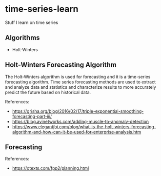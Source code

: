 # time-series-learn
Stuff I learn on time series


## Algorithms

- Holt-Winters


## Holt-Winters Forecasting Algorithm

The Holt-Winters algorithm is used for forecasting and it is a time-series forecasting algorithm. Time series forecasting methods are used to extract and analyze data and statistics and characterize results to more accurately predict the future based on historical data.

References:
- https://grisha.org/blog/2016/02/17/triple-exponential-smoothing-forecasting-part-iii/
- https://blog.avinetworks.com/adding-muscle-to-anomaly-detection
- https://www.elegantjbi.com/blog/what-is-the-holt-winters-forecasting-algorithm-and-how-can-it-be-used-for-enterprise-analysis.htm

## Forecasting

References:
- https://otexts.com/fpp2/planning.html
